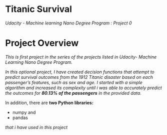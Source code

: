 # Titanic Survival
*Udacity - Machine learning Nano Degree Program : Project 0*

# Project Overview
*This is first project in the series of the projects listed in Udacity- Machine Learning Nano Degree Program.*

*In this optional project, I have created decision functions that attempt to predict survival outcomes from the 1912 Titanic disaster based on each passenger’s features, such as sex and age. I started with a simple algorithm and increased its complexity until i was able to accurately predict the outcomes for **80.13% of the passengers** in the provided data.*

In addition, there are **two Python libraries:**
* numpy and
* pandas

*that i have used in this project*
